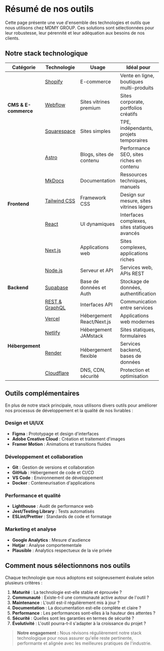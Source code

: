 # Résumé de nos outils

Cette page présente une vue d'ensemble des technologies et outils que nous utilisons chez MDMY GROUP. Ces solutions sont sélectionnées pour leur robustesse, leur pérennité et leur adéquation aux besoins de nos clients.

## Notre stack technologique

<div class="md-typeset__table">
<table>
<thead>
<tr>
<th>Catégorie</th>
<th>Technologie</th>
<th>Usage</th>
<th>Idéal pour</th>
</tr>
</thead>
<tbody>
<tr>
<td rowspan="3"><strong>CMS & E-commerce</strong></td>
<td><a href="../cms-ecommerce/shopify.md">Shopify</a></td>
<td>E-commerce</td>
<td>Vente en ligne, boutiques multi-produits</td>
</tr>
<tr>
<td><a href="../cms-ecommerce/webflow.md">Webflow</a></td>
<td>Sites vitrines premium</td>
<td>Sites corporate, portfolios créatifs</td>
</tr>
<tr>
<td><a href="../cms-ecommerce/squarespace.md">Squarespace</a></td>
<td>Sites simples</td>
<td>TPE, indépendants, projets temporaires</td>
</tr>
<tr>
<td rowspan="5"><strong>Frontend</strong></td>
<td><a href="../frameworks-frontend.md#astro">Astro</a></td>
<td>Blogs, sites de contenu</td>
<td>Performance SEO, sites riches en contenu</td>
</tr>
<tr>
<td><a href="../frameworks-frontend.md#mkdocs">MkDocs</a></td>
<td>Documentation</td>
<td>Ressources techniques, manuels</td>
</tr>
<tr>
<td><a href="../frameworks-frontend.md#tailwind">Tailwind CSS</a></td>
<td>Framework CSS</td>
<td>Design sur mesure, sites vitrines légers</td>
</tr>
<tr>
<td><a href="../frameworks-frontend.md#react">React</a></td>
<td>UI dynamiques</td>
<td>Interfaces complexes, sites statiques avancés</td>
</tr>
<tr>
<td><a href="../frameworks-frontend.md#nextjs">Next.js</a></td>
<td>Applications web</td>
<td>Sites complexes, applications riches</td>
</tr>
<tr>
<td rowspan="3"><strong>Backend</strong></td>
<td><a href="../backend-apis.md#nodejs">Node.js</a></td>
<td>Serveur et API</td>
<td>Services web, APIs REST</td>
</tr>
<tr>
<td><a href="../backend-apis.md#supabase">Supabase</a></td>
<td>Base de données et Auth</td>
<td>Stockage de données, authentification</td>
</tr>
<tr>
<td><a href="../backend-apis.md#api">REST & GraphQL</a></td>
<td>Interfaces API</td>
<td>Communication entre services</td>
</tr>
<tr>
<td rowspan="4"><strong>Hébergement</strong></td>
<td><a href="../hebergement.md#vercel">Vercel</a></td>
<td>Hébergement React/Next.js</td>
<td>Applications web modernes</td>
</tr>
<tr>
<td><a href="../hebergement.md#netlify">Netlify</a></td>
<td>Hébergement JAMstack</td>
<td>Sites statiques, formulaires</td>
</tr>
<tr>
<td><a href="../hebergement.md#render">Render</a></td>
<td>Hébergement flexible</td>
<td>Services backend, bases de données</td>
</tr>
<tr>
<td><a href="../hebergement.md#cloudflare">Cloudflare</a></td>
<td>DNS, CDN, sécurité</td>
<td>Protection et optimisation</td>
</tr>
</tbody>
</table>
</div>

## Outils complémentaires

En plus de notre stack principale, nous utilisons divers outils pour améliorer nos processus de développement et la qualité de nos livrables :

### Design et UI/UX

- **Figma** : Prototypage et design d'interfaces
- **Adobe Creative Cloud** : Création et traitement d'images
- **Framer Motion** : Animations et transitions fluides

### Développement et collaboration

- **Git** : Gestion de versions et collaboration
- **GitHub** : Hébergement de code et CI/CD
- **VS Code** : Environnement de développement
- **Docker** : Conteneurisation d'applications

### Performance et qualité

- **Lighthouse** : Audit de performance web
- **Jest/Testing Library** : Tests automatisés
- **ESLint/Prettier** : Standards de code et formatage

### Marketing et analyse

- **Google Analytics** : Mesure d'audience
- **Hotjar** : Analyse comportementale
- **Plausible** : Analytics respectueux de la vie privée

## Comment nous sélectionnons nos outils

Chaque technologie que nous adoptons est soigneusement évaluée selon plusieurs critères :

1. **Maturité** : La technologie est-elle stable et éprouvée ?
2. **Communauté** : Existe-t-il une communauté active autour de l'outil ?
3. **Maintenance** : L'outil est-il régulièrement mis à jour ?
4. **Documentation** : La documentation est-elle complète et claire ?
5. **Performance** : Les performances sont-elles à la hauteur des attentes ?
6. **Sécurité** : Quelles sont les garanties en termes de sécurité ?
7. **Évolutivité** : L'outil pourra-t-il s'adapter à la croissance du projet ?

> **Notre engagement :** Nous révisons régulièrement notre stack technologique pour nous assurer qu'elle reste pertinente, performante et alignée avec les meilleures pratiques de l'industrie.
